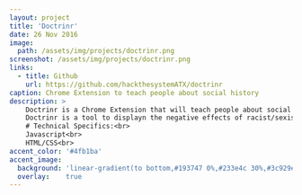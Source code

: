 ```yaml
---
layout: project
title: 'Doctrinr'
date: 26 Nov 2016
image:  
  path: /assets/img/projects/doctrinr.png
screenshot: /assets/img/projects/doctrinr.png
links:
  - title: Github
    url: https://github.com/hackthesystemATX/doctrinr
caption: Chrome Extension to teach people about social history
description: >
    Doctrinr is a Chrome Extension that will teach people about social history in Austin Texas.<br>
    Doctrinr is a tool to displayn the negative effects of racist/sexist practices that have happened in the past in the city of Austin. Doctrinr works by inserting content into your browsing session to teach you as you surf the web. <br>
    # Technical Specifics:<br>
    Javascript<br>
    HTML/CSS<br>
accent_color: '#4fb1ba'
accent_image:
  background: 'linear-gradient(to bottom,#193747 0%,#233e4c 30%,#3c929e 50%,#d5d5d4 70%,#cdccc8 100%)'
  overlay:    true
---
```

